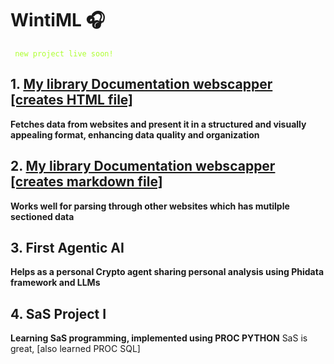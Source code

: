# WintiML 🎧  
<code style="color : Greenyellow"> new project live soon! </code>

## 1. [My library Documentation webscapper [creates HTML file]](https://github.com/22Ujjwal/WintiML/blob/main/MyLibWebScapperToHTML.py)
**Fetches data from websites and present it in a structured and visually appealing format, enhancing data quality and organization**

## 2. [My library Documentation webscapper [creates markdown file]](https://github.com/22Ujjwal/WintiML/blob/main/MyLibWebScapper.py)
**Works well for parsing through other websites which has mutilple sectioned data**

## 3. First Agentic AI
**Helps as a personal Crypto agent sharing personal analysis using Phidata framework and LLMs**

## 4. SaS Project I
**Learning SaS programming, implemented using PROC PYTHON**
SaS is great, [also learned PROC SQL]



